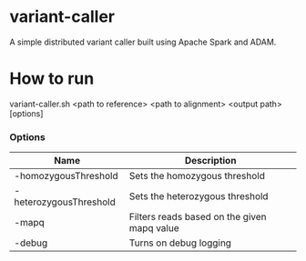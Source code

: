 # variant-caller  
A simple distributed variant caller built using Apache Spark and ADAM.  
# How to run  
variant-caller.sh &lt;path to reference&gt; &lt;path to alignment&gt; &lt;output path&gt; [options]  
### Options  
Name | Description  
---- | -----------  
-homozygousThreshold | Sets the homozygous threshold  
-heterozygousThreshold | Sets the heterozygous threshold  
-mapq | Filters reads based on the given mapq value  
-debug | Turns on debug logging  
